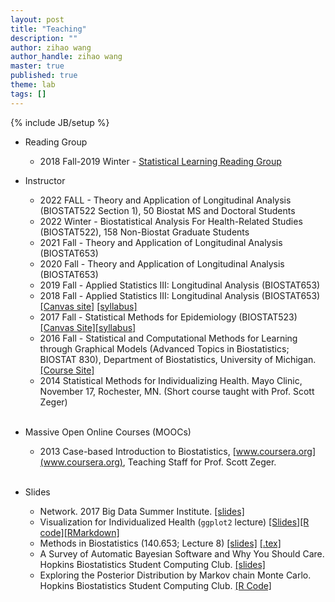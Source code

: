 ```yaml
---
layout: post
title: "Teaching"
description: ""
author: zihao wang
author_handle: zihao wang
master: true
published: true
theme: lab
tags: []
---
```

{% include JB/setup %}

* Reading Group
    + 2018 Fall-2019 Winter - [Statistical Learning Reading Group](/teaching/statistical_learning_reading_group)

* Instructor
    + 2022 FALL - Theory and Application of Longitudinal Analysis (BIOSTAT522 Section 1), 50 Biostat MS and Doctoral Students
    + 2022 Winter - Biostatistical Analysis For Health-Related Studies (BIOSTAT522), 158 Non-Biostat Graduate Students
    + 2021 Fall - Theory and Application of Longitudinal Analysis (BIOSTAT653)
    + 2020 Fall - Theory and Application of Longitudinal Analysis (BIOSTAT653)
    + 2019 Fall - Applied Statistics III: Longitudinal Analysis (BIOSTAT653)
	+ 2018 Fall - Applied Statistics III: Longitudinal Analysis (BIOSTAT653) [[Canvas site]](https://umich.instructure.com/courses/240497) [[syllabus]](https://sph.umich.edu/academics/courses/syllabi/BIOSTAT653.pdf)
    + 2017 Fall - Statistical Methods for Epidemiology (BIOSTAT523) [[Canvas Site]](https://umich.instructure.com/courses/212456)[[syllabus]](https://sph.umich.edu/academics/courses/display_course.cfm?courseID=BIOSTAT523)
    + 2016 Fall - Statistical and Computational Methods for Learning through Graphical Models (Advanced 
    Topics in Biostatistics; BIOSTAT 830), Department of Biostatistics, University of Michigan.[[Course Site]](/teaching/graphical_model)
	+ 2014 Statistical Methods for Individualizing Health. Mayo Clinic, November 17, Rochester, MN. (Short course taught with Prof. Scott Zeger)<br><br>

* Massive Open Online Courses (MOOCs)
    * 2013 Case-based Introduction to Biostatistics, [www.coursera.org](www.coursera.org), Teaching Staff for Prof. Scott Zeger.<br><br>
    	
* Slides
    * Network. 2017 Big Data Summer Institute. [[slides]](/assets/pdfs/slides/teaching/2017/bdsi_network_lecture.pdf)
	* Visualization for Individualized Health (`ggplot2` lecture) [[Slides]](/assets/pdfs/slides/teaching/2016/inhealthvis/2016-02-23-ggplot2_lecture.pdf)[[R code]](/assets/pdfs/slides/teaching/2016/inhealthvis/ggplot2_lecture.R)[[RMarkdown]](/assets/pdfs/slides/teaching/2016/inhealthvis/ggplot2_lecture.rmd)
    * Methods in Biostatistics (140.653; Lecture 8) [[slides]](/assets/pdfs/slides/teaching/2016/140.653/653_Lecture8_11Feb2016.pdf) [[.tex]](/assets/pdfs/slides/teaching/2016/140.653/653_Lecture8_beamer_source.zip)
    * A Survey of Automatic Bayesian Software and Why You Should Care. Hopkins Biostatistics Student Computing Club. [[slides]](/assets/pdfs/slides/teaching/2015/bayesian_softwares.pdf)
	* Exploring the Posterior Distribution by Markov chain Monte Carlo. Hopkins Biostatistics Student Computing Club. [[R Code]](https://github.com/zhenkewu/demo_code)
